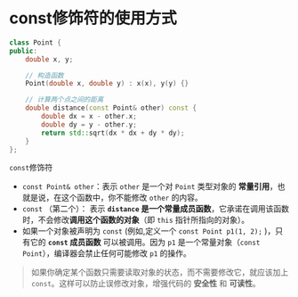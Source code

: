# const修饰符的使用方式

```c++
class Point {
public:
    double x, y;

    // 构造函数
    Point(double x, double y) : x(x), y(y) {}

    // 计算两个点之间的距离
    double distance(const Point& other) const {
        double dx = x - other.x;
        double dy = y - other.y;
        return std::sqrt(dx * dx + dy * dy);
    }
};
```

`const`修饰符

- `const Point& other`：表示 `other` 是一个对 `Point` 类型对象的 **常量引用**，也就是说，在这个函数中，你不能修改 `other` 的内容。
- `const` （第二个）： 表示 **`distance` 是一个常量成员函数**，它承诺在调用该函数时，不会修改**调用这个函数的对象**（即 `this` 指针所指向的对象）。
- 如果一个对象被声明为 `const` (例如,定义一个 `const Point p1(1, 2);` )，只有它的 **`const` 成员函数** 可以被调用。因为 `p1` 是一个常量对象（`const Point`），编译器会禁止任何可能修改 `p1` 的操作。

> 如果你确定某个函数只需要读取对象的状态，而不需要修改它，就应该加上 `const`。这样可以防止误修改对象，增强代码的 **安全性** 和 **可读性**。